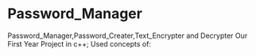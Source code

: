 # Password_Manager
Password_Manager,Password_Creater,Text_Encrypter and Decrypter
Our First Year Project in c++;
Used concepts of:
